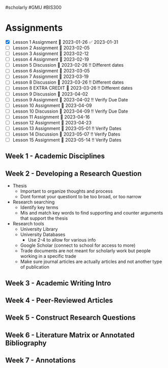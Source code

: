 #scholarly #GMU #BIS300

# Assignments

- [x] Lesson 1 Assignment 📅 2023-01-26 ✅ 2023-01-31
- [ ] Lesson 2 Assignment 📅 2023-02-05
- [ ] Lesson 3 Assignment 📅 2023-02-12
- [ ] Lesson 4 Assignment 📅 2023-02-19
- [ ] Lesson 5 Discussion 📅 2023-02-26 !! Different dates
- [ ] Lesson 6 Assignment 📅 2023-03-05
- [ ] Lesson 7 Assignment 📅 2023-03-19
- [ ] Lesson 8 Discussion 📅 2023-03-26 !! Different dates
- [ ] Lesson 8 EXTRA CREDIT 📅 2023-03-26 !! Different dates
- [ ] Lesson 9 Discussion 📅 2023-04-02
- [ ] Lesson 9 Assignment 📅 2023-04-02 !! Verify Due Date
- [ ] Lesson 10 Assignment 📅 2023-04-09
- [ ] Lesson 10 Discussion 📅 2023-04-09 !! Verify Due Date
- [ ] Lesson 11 Assignment 📅 2023-04-16
- [ ] Lesson 12 Assignment 📅 2023-04-23
- [ ] Lesson 13 Assignment 📅 2023-05-01 !! Verify Dates
- [ ] Lesson 14 Discussion 📅 2023-05-07 !! Verify Dates
- [ ] Lesson 15 Assignment 📅 2023-05-14 !! Verify Dates

## Week 1 - Academic Disciplines

## Week 2 - Developing a Research Question

- Thesis
	- Important to organize thoughts and process
	- Dont format your questiont to be too broad, or too narrow
- Research searching
	- Identify key terms
	- Mis and match key words to find supporting and counter arguments that support the thesis
- Research tools
	- University Library
	- University Databases
		- Use 2-4 to allow for various info
	- Google Scholar (connect to school for access to more)
	- Trade documents are not meant for scholarly work but people working in a specific trade
	- Make sure journal articles are actually articles and not another type of publication

## Week 3 - Academic Writing Intro

## Week 4 - Peer-Reviewed Articles

## Week 5 - Construct Research Questions

## Week 6 - Literature Matrix or Annotated Bibliography

## Week 7 - Annotations

